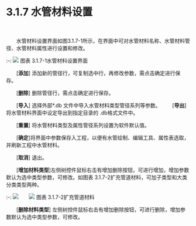 

# 3.1.7 水管材料设置
<br/>

&emsp;&emsp;水管材料设置界面如图3.1.7-1所示，在界面中可对水管材料名称、水管材料管径、水管材料属性进行设置和修改。
<br/>

:-: ![](images/34.png)
图表 3.1.7-1水管材料设置界面
<br/>

&emsp;&emsp;[**添加**] 添加新的管径行，可复制选中行，再修改参数，需点击确定进行保存。

&emsp;&emsp;[**删除**] 删除管径行，需点击确定进行保存。

&emsp;&emsp;[**导入**] 选择外部\*.db 文件中导入水管材料类型管径系列等参数。
&emsp;&emsp;[**导出**] 将水管材料界面中设定导出到指定目录的 .db格式文件中。

&emsp;&emsp;[**重置**] 将水管材料类型及属性管径系列设置为软件默认值。

&emsp;&emsp;[**确定**]将界面中参数保存入工程，以便有水管绘制、编辑工具、属性表选取，并刷新工程中水管材料。

&emsp;&emsp;[**取消**] 退出。

&emsp;&emsp;[**增加材料类型**]左侧树控件鼠标右击有增加删除按钮，可进行增加，增加参数默认为选中类型参数，可修改。如图表 3.1.7-2扩充管道材料，可加子类型和大类分类类型两种。
<br/>

:-: ![](images/35.png)&emsp;&emsp;![](images/36.png)
图表 3.1.7-2扩充管道材料
<br/>

&emsp;&emsp;[**删除材料类型**] 左侧树控件鼠标右击有增加删除按钮，可进行删除，增加参数默认为选中类型参数，可修改。